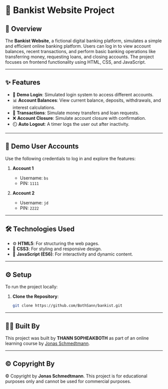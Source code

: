 # 🌟 Bankist Website Project

## 📝 Overview

The **Bankist Website**, a fictional digital banking platform, simulates a simple and efficient online banking platform. Users can log in to view account balances, recent transactions, and perform basic banking operations like transferring money, requesting loans, and closing accounts. The project focuses on frontend functionality using HTML, CSS, and JavaScript.

---

## ✨ Features

- 🔑 **Demo Login**: Simulated login system to access different accounts.
- 📊 **Account Balances**: View current balance, deposits, withdrawals, and interest calculations.
- 💸 **Transactions**: Simulate money transfers and loan requests.
- ❌ **Account Closure**: Simulate account closure with confirmation.
- ⏲️ **Auto Logout**: A timer logs the user out after inactivity.

---

## 👤 Demo User Accounts

Use the following credentials to log in and explore the features:

1. **Account 1**
   - Username: `bs`
   - PIN: `1111`

2. **Account 2**
   - Username: `jd`
   - PIN: `2222`

---

## 🛠️ Technologies Used

- ⚙️ **HTML5**: For structuring the web pages.
- 🎨 **CSS3**: For styling and responsive design.
- 🧩 **JavaScript (ES6)**: For interactivity and dynamic content.

---

## ⚙️ Setup

To run the project locally:

1. **Clone the Repository**:
   ```bash
   git clone https://github.com/BothSann/bankist.git

---

## 👨‍💻 Built By

This project was built by **THANN SOPHEAKBOTH** as part of an online learning course by [Jonas Schmedtmann](https://codingheroes.io/).

---

## ©️ Copyright By

© Copyright by **Jonas Schmedtmann**. This project is for educational purposes only and cannot be used for commercial purposes.
